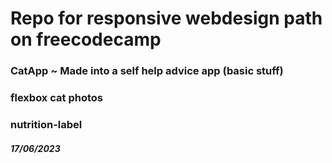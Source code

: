 # Repo for responsive webdesign path on freecodecamp

### CatApp ~ Made into a self help advice app (basic stuff)
### flexbox cat photos

### nutrition-label

##### 17/06/2023